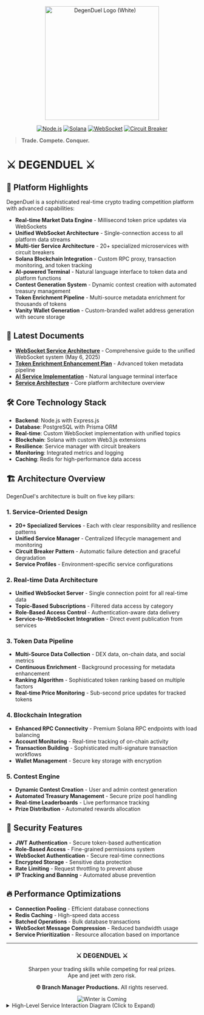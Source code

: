 <div align="center">
  <img src="https://degenduel.me/assets/media/logos/transparent_WHITE.png" alt="DegenDuel Logo (White)" width="300">
  
  [![Node.js](https://img.shields.io/badge/Node.js-20.x-green)](https://nodejs.org/)
  [![Solana](https://img.shields.io/badge/Solana-SDK-green)](https://solana.com/)
  [![WebSocket](https://img.shields.io/badge/WebSocket-Unified-orange)](https://developer.mozilla.org/en-US/docs/Web/API/WebSockets_API)
  [![Circuit Breaker](https://img.shields.io/badge/Circuit%20Breaker-Enabled-red)](https://martinfowler.com/bliki/CircuitBreaker.html)
</div>

> **Trade. Compete. Conquer.**

# ⚔️ DEGENDUEL ⚔️

## 💫 Platform Highlights

DegenDuel is a sophisticated real-time crypto trading competition platform with advanced capabilities:

- **Real-time Market Data Engine** - Millisecond token price updates via WebSockets
- **Unified WebSocket Architecture** - Single-connection access to all platform data streams
- **Multi-tier Service Architecture** - 20+ specialized microservices with circuit breakers
- **Solana Blockchain Integration** - Custom RPC proxy, transaction monitoring, and token tracking
- **AI-powered Terminal** - Natural language interface to token data and platform functions
- **Contest Generation System** - Dynamic contest creation with automated treasury management
- **Token Enrichment Pipeline** - Multi-source metadata enrichment for thousands of tokens
- **Vanity Wallet Generation** - Custom-branded wallet address generation with secure storage

## 🚀 Latest Documents

- [**WebSocket Service Architecture**](./6-MAY-WEBSOCKET-SERVICE-ARCHITECTURE.md) - Comprehensive guide to the unified WebSocket system (May 6, 2025)
- [**Token Enrichment Enhancement Plan**](./TOKEN_ENRICHMENT_ENHANCEMENT_PLAN.md) - Advanced token metadata pipeline
- [**AI Service Implementation**](./AI_SERVICE_IMPLEMENTATION.md) - Natural language terminal interface
- [**Service Architecture**](./SERVICE_ARCHITECTURE.md) - Core platform architecture overview

## 🛠️ Core Technology Stack

- **Backend**: Node.js with Express.js
- **Database**: PostgreSQL with Prisma ORM
- **Real-time**: Custom WebSocket implementation with unified topics
- **Blockchain**: Solana with custom Web3.js extensions
- **Resilience**: Service manager with circuit breakers
- **Monitoring**: Integrated metrics and logging
- **Caching**: Redis for high-performance data access

## 🏗️ Architecture Overview

DegenDuel's architecture is built on five key pillars:

### 1. Service-Oriented Design

- **20+ Specialized Services** - Each with clear responsibility and resilience patterns
- **Unified Service Manager** - Centralized lifecycle management and monitoring
- **Circuit Breaker Pattern** - Automatic failure detection and graceful degradation
- **Service Profiles** - Environment-specific service configurations

### 2. Real-time Data Architecture

- **Unified WebSocket Server** - Single connection point for all real-time data
- **Topic-Based Subscriptions** - Filtered data access by category
- **Role-Based Access Control** - Authentication-aware data delivery
- **Service-to-WebSocket Integration** - Direct event publication from services

### 3. Token Data Pipeline

- **Multi-Source Data Collection** - DEX data, on-chain data, and social metrics
- **Continuous Enrichment** - Background processing for metadata enhancement
- **Ranking Algorithm** - Sophisticated token ranking based on multiple factors
- **Real-time Price Monitoring** - Sub-second price updates for tracked tokens

### 4. Blockchain Integration

- **Enhanced RPC Connectivity** - Premium Solana RPC endpoints with load balancing
- **Account Monitoring** - Real-time tracking of on-chain activity
- **Transaction Building** - Sophisticated multi-signature transaction workflows
- **Wallet Management** - Secure key storage with encryption

### 5. Contest Engine

- **Dynamic Contest Creation** - User and admin contest generation
- **Automated Treasury Management** - Secure prize pool handling
- **Real-time Leaderboards** - Live performance tracking
- **Prize Distribution** - Automated rewards allocation

## 🔐 Security Features

- **JWT Authentication** - Secure token-based authentication
- **Role-Based Access** - Fine-grained permissions system
- **WebSocket Authentication** - Secure real-time connections
- **Encrypted Storage** - Sensitive data protection
- **Rate Limiting** - Request throttling to prevent abuse
- **IP Tracking and Banning** - Automated abuse prevention

## 🔥 Performance Optimizations

- **Connection Pooling** - Efficient database connections
- **Redis Caching** - High-speed data access
- **Batched Operations** - Bulk database transactions
- **WebSocket Message Compression** - Reduced bandwidth usage
- **Service Prioritization** - Resource allocation based on importance

---

<div align="center">
  <h3>⚔️ DEGENDUEL ⚔️</h3>
  <p>Sharpen your trading skills while competing for real prizes. <br/>Ape and jeet with zero risk.</p>
  <p><b>© Branch Manager Productions.</b> All rights reserved.</p>
  <img src="https://img.shields.io/badge/WINTER-IS%20COMING-blue?style=for-the-badge" alt="Winter is Coming" />
</div>

<details>
<summary>High-Level Service Interaction Diagram (Click to Expand)</summary>

```mermaid
graph TD
    subgraph ExternalAPIs [External APIs]
        JupiterAPI[Jupiter API]
        HeliusAPI[Helius API]
        DexScreenerAPI[DexScreener API]
        DiscordAPI[Discord API]
        SolanaRPC[Solana RPC]
    end

    subgraph DataLayer [Data Layer]
        style DataLayer fill:#D1E8FF,stroke:#87CEEB
        TDS[TokenDetectionService]
        TES[TokenEnrichmentService]
        MDS[MarketDataService]
        TDDS[TokenDEXDataService]
        PDM[PoolDataManager]
        TMS[TokenMonitorService]
        TRS[TokenRefreshScheduler]
    end

    subgraph ContestLayer [Contest Layer]
        style ContestLayer fill:#FFE8D1,stroke:#FFB347
        CSS[ContestSchedulerService]
        CES[ContestEvaluationService]
        AS[AchievementService]
        RS[ReferralService]
        LSvc[LevelingService]
    end

    subgraph WalletLayer [Wallet Layer]
        style WalletLayer fill:#E8D1FF,stroke:#C387EB
        CWS[ContestWalletService]
        VWS[VanityWalletService]
        UBTS[UserBalanceTrackingService]
        AWS[AdminWalletService]
    end

    subgraph InfraAppLayer [Infrastructure & App Layer]
        style InfraAppLayer fill:#D1FFD1,stroke:#90EE90
        SE[SolanaEngine]
        DNS[DiscordNotificationService]
        LES[LaunchEventService]
        WGS[WalletGeneratorService]
        CIS[ContestImageService]
        AIS[AIService]
        WSS[UnifiedWebSocketServer]
        LS[LiquidityService]
        LSS[LiquiditySimService]
    end

    JupiterAPI --> TDS;
    TDS -. "event: TOKEN_DETECTED" .-> TES;
    TES --> JupiterAPI;
    TES --> HeliusAPI;
    TES --> DexScreenerAPI;
    TES --> MDS;
    TES -. "event: TOKEN_ENRICHED" .-> MDS;
    MDS --> SE;
    MDS --> TES;
    MDS --> TDDS;

    TRS --> MDS;
    TRS --> SE;
    TRS -. "event: token.refresh" .-> TDDS;
    TRS -. "event: token.batch.refresh" .-> TDDS;
    TDDS --> SE;
    PDM --> SE;
    PDM -. "event: pool:data_updated" .-> OtherServices([Other Services?]);
    TMS --> SE;
    TMS -. "event: TOKEN_PURCHASE/SALE/PRICE_UPDATE" .-> OtherServices;

    CSS --> WGS;
    CSS --> CWS;
    CSS --> CIS;
    CSS -. "event: CONTEST_CREATED" .-> DNS & CES;
    CES --> MDS;
    CES --> CWS;
    CES --> AS;
    CES --> RS;
    CES --> LSvc;
    CES -. "event: CONTEST_EVALUATED" .-> DNS & CWS;

    CWS --> SE;
    CWS --> VWS;
    UBTS --> SE;
    AWS --> CWS;

    LS --> WGS;
    LS --> SolanaRPC;
    LSS -. "event: liquidity:broadcast" .-> WSS;

    DNS --> DiscordAPI;
    DNS -. "Listens to Events" .-> CES & CSS;

    LES -. "event: LAUNCH_EVENT_ADDRESS_REVEALED" .-> WSS;
    InfraAppLayer -. "event: MAINTENANCE_MODE_UPDATED" .-> WSS;

    MDS -. "event: MARKET_DATA_BROADCAST" .-> WSS;
    WSS -- "Broadcasts MARKET_DATA" --> Client([Client App]);
    WSS -- "Broadcasts LAUNCH_EVENTS" --> Client;
    WSS -- "Broadcasts SYSTEM (Maintenance)" --> Client;
    WSS -- "Broadcasts TOKEN_UPDATES (Implied)" --> Client;
    WSS -- "Broadcasts LIQUIDITY_SIM" --> Client;
    WSS -- "Listens for pool:data_updated (Maybe)" .-> PDM;

    style Client fill:#f9f,stroke:#333,stroke-width:2px;
    classDef service fill:#fff,stroke:#555,stroke-width:1px;
    class TDS,TES,MDS,TDDS,PDM,TMS,TRS service;
    class CSS,CES,AS,RS,LSvc service;
    class CWS,VWS,UBTS,AWS service;
    class SE,DNS,LES,WGS,CIS,AIS,WSS,LS,LSS service;
    class OtherServices fill:#eee,stroke:#999,stroke-width:1px,stroke-dasharray: 5 5;
```

</details>

